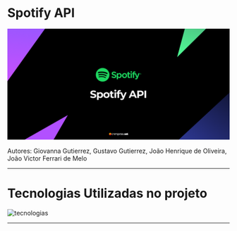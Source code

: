 # Spotify API
![banner](public/src/images/sprintbanner.png)

Autores: Giovanna Gutierrez, Gustavo Gutierrez, João Henrique de Oliveira, João Victor Ferrari de Melo

---
# Tecnologias Utilizadas no projeto

![tecnologias](https://skillicons.dev/icons?i=nodejs,aws,docker&perline=8)

---

